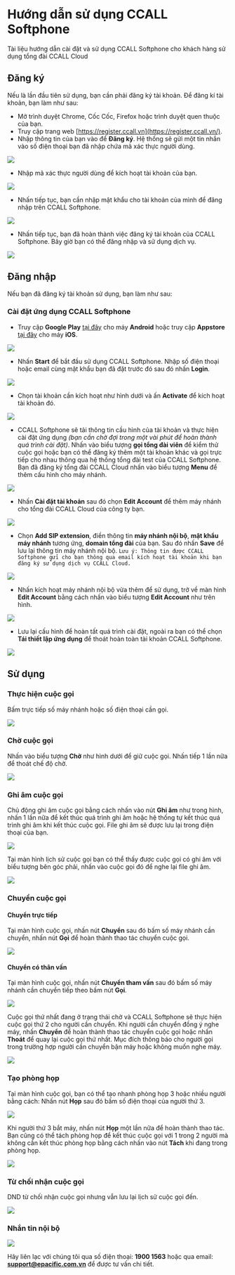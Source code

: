 # Hướng dẫn sử dụng CCALL Softphone

Tài liệu hướng dẫn cài đặt và sử dụng CCALL Softphone cho khách hàng sử dụng tổng đài CCALL Cloud

## Đăng ký

Nếu là lần đầu tiên sử dụng, bạn cần phải đăng ký tài khoản. Để đăng kí tài khoản, bạn làm như sau:

* Mở trình duyệt Chrome, Cốc Cốc, Firefox hoặc trình duyệt quen thuộc của bạn.
* Truy cập trang web [https://register.ccall.vn](https://register.ccall.vn/).
* Nhập thông tin của bạn vào để **Đăng ký**. Hệ thống sẽ gửi một tin nhắn vào số điện thoại bạn đã nhập chứa mã xác thực người dùng.

![](https://github.com/nguyenquangtoan/docs-ccall/tree/746cdd7ccef117898e5891db803da5807125a27f/.gitbook/assets/screen-shot-2018-08-14-at-13.45.09.png)

* Nhập mã xác thực người dùng để kích hoạt tài khoản của bạn.

![](https://github.com/nguyenquangtoan/docs-ccall/tree/746cdd7ccef117898e5891db803da5807125a27f/.gitbook/assets/screen-shot-2018-08-14-at-13.46.40.png)

* Nhấn tiếp tục, bạn cần nhập mật khẩu cho tài khoản của mình để đăng nhập trên CCALL Softphone.

![](https://github.com/nguyenquangtoan/docs-ccall/tree/746cdd7ccef117898e5891db803da5807125a27f/.gitbook/assets/screen-shot-2018-08-14-at-13.45.47.png)

* Nhấn tiếp tục, bạn đã hoàn thành việc đăng ký tài khoản của CCALL Softphone. Bây giờ bạn có thể đăng nhập và sử dụng dịch vụ.

![](https://github.com/nguyenquangtoan/docs-ccall/tree/746cdd7ccef117898e5891db803da5807125a27f/.gitbook/assets/screen-shot-2018-08-14-at-13.46.11.png)

## Đăng nhập

Nếu bạn đã đăng ký tài khoản sử dụng, bạn làm như sau:

### Cài đặt ứng dụng CCALL Softphone

* Truy cập **Google Play** [tại đây](https://play.google.com/store/apps/details?id=vn.ccall.android) cho máy **Android** hoặc truy cập **Appstore** [tại đây](https://itunes.apple.com/us/app/ccall-softphone/id1386720616?mt=8) cho máy **iOS**. 

![](https://github.com/nguyenquangtoan/docs-ccall/tree/746cdd7ccef117898e5891db803da5807125a27f/.gitbook/assets/tai-ung-dung.png)

* Nhấn **Start** để bắt đầu sử dụng CCALL Softphone. Nhập số điện thoại hoặc email cùng mật khẩu bạn đã đặt trước đó sau đó nhấn **Login**. 

![](https://github.com/nguyenquangtoan/docs-ccall/tree/746cdd7ccef117898e5891db803da5807125a27f/.gitbook/assets/1.png)

* Chọn tài khoản cần kích hoạt như hình dưới và ấn **Activate** để kích hoạt tài khoản đó. 

![](https://github.com/nguyenquangtoan/docs-ccall/tree/746cdd7ccef117898e5891db803da5807125a27f/.gitbook/assets/2%20%281%29.png)

* CCALL Softphone sẽ tải thông tin cầu hình của tài khoản và thực hiện cài đặt ứng dụng _\(bạn cần chờ đợi trong một vài phút để hoàn thành quá trình cài đặt\)_. Nhấn vào biểu tượng **gọi tổng đài viên** để kiểm thử cuộc gọi hoặc bạn có thể đăng ký thêm một tài khoản khác và gọi trực tiếp cho nhau thông qua hệ thống tổng đài test của CCALL Softphone. Bạn đã đăng ký tổng đài CCALL Cloud nhấn vào biểu tượng **Menu** để thêm cấu hình cho máy nhánh. 

![](https://github.com/nguyenquangtoan/docs-ccall/tree/746cdd7ccef117898e5891db803da5807125a27f/.gitbook/assets/8%20%281%29.png)

* Nhấn **Cài đặt tài khoản** sau đó chọn **Edit Account** để thêm máy nhánh cho tổng đài CCALL Cloud của công ty bạn. 

![](https://github.com/nguyenquangtoan/docs-ccall/tree/746cdd7ccef117898e5891db803da5807125a27f/.gitbook/assets/4.png)

* Chọn **Add SIP extension**, điền thông tin **máy nhánh nội bộ**, **mật khẩu máy nhánh** tương ứng, **domain tổng đài** của bạn. Sau đó nhấn **Save** để lưu lại thông tin máy nhánh nội bộ. `Lưu ý: Thông tin được CCALL Softphone gửi cho bạn thông qua email kích hoạt tài khoản khi bạn đăng ký sử dụng dịch vụ CCALL Cloud.`

![](https://github.com/nguyenquangtoan/docs-ccall/tree/746cdd7ccef117898e5891db803da5807125a27f/.gitbook/assets/5%20%281%29.png)

* Nhấn kích hoạt máy nhánh nội bộ vừa thêm để sử dụng, trở về màn hình **Edit Account** bằng cách nhấn vào biểu tượng **Edit Account** như trên hình. 

![](https://github.com/nguyenquangtoan/docs-ccall/tree/746cdd7ccef117898e5891db803da5807125a27f/.gitbook/assets/6.png)

* Lưu lại cấu hình để hoàn tất quá trình cài đặt, ngoài ra bạn có thể chọn **Tái thiết lập ứng dụng** để thoát hoàn toàn tài khoản CCALL Softphone. 

![](https://github.com/nguyenquangtoan/docs-ccall/tree/746cdd7ccef117898e5891db803da5807125a27f/.gitbook/assets/7%20%281%29.png)

## Sử dụng

### Thực hiện cuộc gọi

Bấm trực tiếp số máy nhánh hoặc số điện thoại cần gọi.

![](https://github.com/nguyenquangtoan/docs-ccall/tree/746cdd7ccef117898e5891db803da5807125a27f/.gitbook/assets/1%20%281%29.png)

### Chờ cuộc gọi

Nhấn vào biểu tượng **Chờ** như hình dưới để giữ cuộc gọi. Nhấn tiếp 1 lần nữa để thoát chế độ chờ.

![](https://github.com/nguyenquangtoan/docs-ccall/tree/746cdd7ccef117898e5891db803da5807125a27f/.gitbook/assets/2.png)

### Ghi âm cuộc gọi

Chủ động ghi âm cuộc gọi bằng cách nhấn vào nút **Ghi âm** như trong hình, nhấn 1 lần nữa để kết thúc quá trình ghi âm hoặc hệ thống tự kết thúc quá trình ghi âm khi kết thúc cuộc gọi. File ghi âm sẽ được lưu lại trong điện thoại của bạn.

![](https://github.com/nguyenquangtoan/docs-ccall/tree/746cdd7ccef117898e5891db803da5807125a27f/.gitbook/assets/3%20%281%29.png)

Tại màn hình lịch sử cuộc gọi bạn có thể thấy được cuộc gọi có ghi âm với biểu tượng bên góc phải, nhấn vào cuộc gọi đó để nghe lại file ghi âm.

![](https://github.com/nguyenquangtoan/docs-ccall/tree/746cdd7ccef117898e5891db803da5807125a27f/.gitbook/assets/9.png)

### Chuyển cuộc gọi

#### Chuyển trực tiếp

Tại màn hình cuộc gọi, nhấn nút **Chuyển** sau đó bấm số máy nhánh cần chuyển, nhấn nút **Gọi** để hoàn thành thao tác chuyển cuộc gọi.

![](https://github.com/nguyenquangtoan/docs-ccall/tree/746cdd7ccef117898e5891db803da5807125a27f/.gitbook/assets/4%20%281%29.png)

#### Chuyển có thân vấn

Tại màn hình cuộc gọi, nhấn nút **Chuyển tham vấn** sau đó bấm số máy nhánh cần chuyển tiếp theo bấm nút **Gọi**.

![](https://github.com/nguyenquangtoan/docs-ccall/tree/746cdd7ccef117898e5891db803da5807125a27f/.gitbook/assets/5.png)

Cuộc gọi thứ nhất đang ở trạng thái chờ và CCALL Softphone sẽ thực hiện cuộc gọi thứ 2 cho người cần chuyển. Khi người cần chuyển đồng ý nghe máy, nhấn **Chuyển** để hoàn thành thao tác chuyển cuộc gọi hoặc nhấn **Thoát** để quay lại cuộc gọi thứ nhất. Mục đích thông báo cho người gọi trong trường hợp người cần chuyển bận máy hoặc không muốn nghe máy.

![](https://github.com/nguyenquangtoan/docs-ccall/tree/746cdd7ccef117898e5891db803da5807125a27f/.gitbook/assets/6%20%281%29.png)

### Tạo phòng họp

Tại màn hình cuộc gọi, bạn có thể tạo nhanh phòng họp 3 hoặc nhiều người bằng cách: Nhấn nút **Họp** sau đó bấm số điện thoại của người thứ 3.

![](https://github.com/nguyenquangtoan/docs-ccall/tree/746cdd7ccef117898e5891db803da5807125a27f/.gitbook/assets/7.png)

Khi người thứ 3 bắt máy, nhấn nút **Họp** một lần nữa để hoàn thành thao tác. Bạn cũng có thể tách phòng họp để kết thúc cuộc gọi với 1 trong 2 người mà không cần kết thúc phòng họp bằng cách nhấn vào nút **Tách** khi đang trong phòng họp.

![](https://github.com/nguyenquangtoan/docs-ccall/tree/746cdd7ccef117898e5891db803da5807125a27f/.gitbook/assets/8.png)

### Từ chối nhận cuộc gọi

DND từ chối nhận cuộc gọi nhưng vẫn lưu lại lịch sử cuộc gọi đến.

![](https://github.com/nguyenquangtoan/docs-ccall/tree/746cdd7ccef117898e5891db803da5807125a27f/.gitbook/assets/10.png)

### Nhắn tin nội bộ

![](https://github.com/nguyenquangtoan/docs-ccall/tree/746cdd7ccef117898e5891db803da5807125a27f/.gitbook/assets/11.png)

Hãy liên lạc với chúng tôi qua số điện thoại: **1900 1563** hoặc qua email: **support@epacific.com.vn** để được tư vấn chi tiết.

